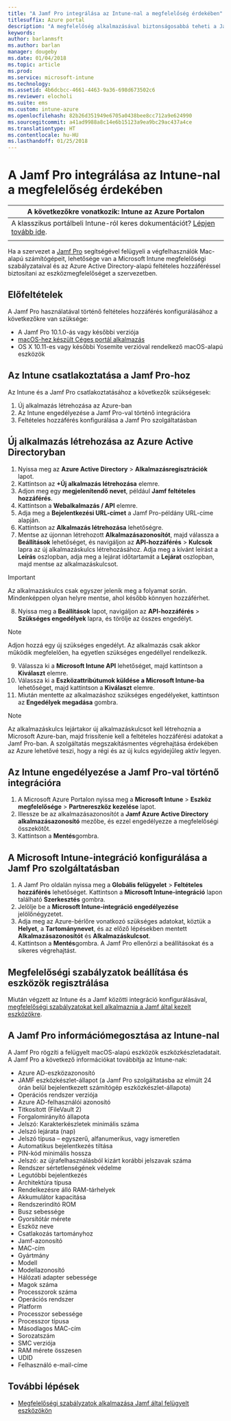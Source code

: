 ```yaml
---
title: "A Jamf Pro integrálása az Intune-nal a megfelelőség érdekében"
titlesuffix: Azure portal
description: "A megfelelőség alkalmazásával biztonságosabbá teheti a Jamf által felügyelt eszközöket."
keywords: 
author: barlanmsft
ms.author: barlan
manager: dougeby
ms.date: 01/04/2018
ms.topic: article
ms.prod: 
ms.service: microsoft-intune
ms.technology: 
ms.assetid: 4b6dcbcc-4661-4463-9a36-698d673502c6
ms.reviewer: elocholi
ms.suite: ems
ms.custom: intune-azure
ms.openlocfilehash: 82b26d351949e6705a0438bee8cc712a9e624990
ms.sourcegitcommit: a41ad9988a8c14e6b15123a9ea9bc29ac437a4ce
ms.translationtype: HT
ms.contentlocale: hu-HU
ms.lasthandoff: 01/25/2018
---
```

# <a name="integrate-jamf-pro-with-intune-for-compliance"></a>A Jamf Pro integrálása az Intune-nal a megfelelőség érdekében

|A következőkre vonatkozik: Intune az Azure Portalon |
|--|
|A klasszikus portálbeli Intune-ról keres dokumentációt? [Lépjen tovább ide](/intune/introduction-intune?toc=/intune-classic/toc.json).|
| |

Ha a szervezet a [Jamf Pro](https://www.jamf.com) segítségével felügyeli a végfelhasználók Mac-alapú számítógépeit, lehetősége van a Microsoft Intune megfelelőségi szabályzataival és az Azure Active Directory-alapú feltételes hozzáféréssel biztosítani az eszközmegfelelőséget a szervezetben.

## <a name="prerequisites"></a>Előfeltételek

A Jamf Pro használatával történő feltételes hozzáférés konfigurálásához a következőkre van szüksége:

- A Jamf Pro 10.1.0-ás vagy későbbi verziója
- [macOS-hez készült Céges portál alkalmazás](https://aka.ms/macoscompanyportal)
- OS X 10.11-es vagy későbbi Yosemite verzióval rendelkező macOS-alapú eszközök

## <a name="connecting-intune-to-jamf-pro"></a>Az Intune csatlakoztatása a Jamf Pro-hoz

Az Intune és a Jamf Pro csatlakoztatásához a következők szükségesek:

1. Új alkalmazás létrehozása az Azure-ban
2. Az Intune engedélyezése a Jamf Pro-val történő integrációra
3. Feltételes hozzáférés konfigurálása a Jamf Pro szolgáltatásban

## <a name="create-a-new-application-in-azure-active-directory"></a>Új alkalmazás létrehozása az Azure Active Directoryban

1. Nyissa meg az **Azure Active Directory** > **Alkalmazásregisztrációk** lapot.
2. Kattintson az **+Új alkalmazás létrehozása** elemre.
3. Adjon meg egy **megjelenítendő nevet**, például **Jamf feltételes hozzáférés**.
4. Kattintson a **Webalkalmazás / API** elemre.
5. Adja meg a **Bejelentkezési URL-címet** a Jamf Pro-példány URL-címe alapján.
6. Kattintson az **Alkalmazás létrehozása** lehetőségre.
7. Mentse az újonnan létrehozott **Alkalmazásazonosítót**, majd válassza a **Beállítások** lehetőséget, és navigáljon az **API-hozzáférés** > **Kulcsok** lapra az új alkalmazáskulcs létrehozásához. Adja meg a kívánt leírást a **Leírás** oszlopban, adja meg a lejárat időtartamát a **Lejárat** oszlopban, majd mentse az alkalmazáskulcsot.

  > [!IMPORTANT]
  > Az alkalmazáskulcs csak egyszer jelenik meg a folyamat során. Mindenképpen olyan helyre mentse, ahol később könnyen hozzáférhet.

8. Nyissa meg a **Beállítások** lapot, navigáljon az **API-hozzáférés** > **Szükséges engedélyek** lapra, és törölje az összes engedélyt.

  > [!NOTE]
  > Adjon hozzá egy új szükséges engedélyt. Az alkalmazás csak akkor működik megfelelően, ha egyetlen szükséges engedéllyel rendelkezik.

9.  Válassza ki a **Microsoft Intune API** lehetőséget, majd kattintson a **Kiválaszt** elemre.
10. Válassza ki a **Eszközattribútumok küldése a Microsoft Intune-ba** lehetőséget, majd kattintson a **Kiválaszt** elemre.
11. Miután mentette az alkalmazáshoz szükséges engedélyeket, kattintson az **Engedélyek megadása** gombra.

  > [!NOTE]
  > Az alkalmazáskulcs lejártakor új alkalmazáskulcsot kell létrehoznia a Microsoft Azure-ban, majd frissítenie kell a feltételes hozzáférési adatokat a Jamf Pro-ban. A szolgáltatás megszakításmentes végrehajtása érdekében az Azure lehetővé teszi, hogy a régi és az új kulcs egyidejűleg aktív legyen.

## <a name="enable-intune-to-integrate-with-jamf-pro"></a>Az Intune engedélyezése a Jamf Pro-val történő integrációra

1. A Microsoft Azure Portalon nyissa meg a **Microsoft Intune** > **Eszköz megfelelősége** > **Partnereszköz kezelése** lapot.
2. Illessze be az alkalmazásazonosítót a **Jamf Azure Active Directory alkalmazásazonosító** mezőbe, és ezzel engedélyezze a megfelelőségi összekötőt.
3. Kattintson a **Mentés**gombra.

## <a name="configure-microsoft-intune-integration-in-jamf-pro"></a>A Microsoft Intune-integráció konfigurálása a Jamf Pro szolgáltatásban

1. A Jamf Pro oldalán nyissa meg a **Globális felügyelet** > **Feltételes hozzáférés** lehetőséget. Kattintson a **Microsoft Intune-integráció** lapon található **Szerkesztés** gombra.
2. Jelölje be a **Microsoft Intune-integráció engedélyezése** jelölőnégyzetet.
3. Adja meg az Azure-bérlőre vonatkozó szükséges adatokat, köztük a **Helyet**, a **Tartománynevet**, és az előző lépésekben mentett **Alkalmazásazonosítót** és **Alkalmazáskulcsot**.
4. Kattintson a **Mentés**gombra. A Jamf Pro ellenőrzi a beállításokat és a sikeres végrehajtást.

## <a name="set-up-compliance-policies-and-register-devices"></a>Megfelelőségi szabályzatok beállítása és eszközök regisztrálása

Miután végzett az Intune és a Jamf közötti integráció konfigurálásával, [megfelelőségi szabályzatokat kell alkalmaznia a Jamf által kezelt eszközökre](conditional-access-assign-jamf.md).

## <a name="information-shared-from-jamf-pro-to-intune"></a>A Jamf Pro információmegosztása az Intune-nal

A Jamf Pro rögzíti a felügyelt macOS-alapú eszközök eszközkészletadatait. A Jamf Pro a következő információkat továbbítja az Intune-nak:

* Azure AD-eszközazonosító
* JAMF eszközkészlet-állapot (a Jamf Pro szolgáltatásba az elmúlt 24 órán belül bejelentkezett számítógép eszközkészlet-állapota)
* Operációs rendszer verziója
* Azure AD-felhasználói azonosító
* Titkosított (FileVault 2)
* Forgalomirányító állapota
* Jelszó: Karakterkészletek minimális száma
* Jelszó lejárata (nap)
* Jelszó típusa – egyszerű, alfanumerikus, vagy ismeretlen
* Automatikus bejelentkezés tiltása
* PIN-kód minimális hossza
* Jelszó: az újrafelhasználásból kizárt korábbi jelszavak száma
* Rendszer sértetlenségének védelme
* Legutóbbi bejelentkezés
* Architektúra típusa
* Rendelkezésre álló RAM-tárhelyek
* Akkumulátor kapacitása
* Rendszerindító ROM
* Busz sebessége
* Gyorsítótár mérete
* Eszköz neve
* Csatlakozás tartományhoz
* Jamf-azonosító
* MAC-cím
* Gyártmány
* Modell
* Modellazonosító
* Hálózati adapter sebessége
* Magok száma
* Processzorok száma
* Operációs rendszer
* Platform
* Processzor sebessége
* Processzor típusa
* Másodlagos MAC-cím
* Sorozatszám
* SMC verziója
* RAM mérete összesen
* UDID
* Felhasználó e-mail-címe

## <a name="next-steps"></a>További lépések

- [Megfelelőségi szabályzatok alkalmazása Jamf által felügyelt eszközökön](conditional-access-assign-jamf.md)
